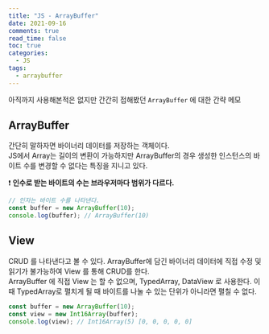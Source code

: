 ```yaml
---
title: "JS - ArrayBuffer"
date: 2021-09-16
comments: true
read_time: false
toc: true
categories:
  - JS
tags:
  - arraybuffer
---
```


아직까지 사용해본적은 없지만 간간히 접해봤던 `ArrayBuffer` 에 대한 간략 메모

## ArrayBuffer

간단히 말하자면 바이너리 데이터를 저장하는 객체이다.  
JS에서 Array는 길이의 변환이 가능하지만 ArrayBuffer의 경우 생성한 인스턴스의 바이트 수를 변경할 수 없다는 특징을 지니고 있다.

❗ **인수로 받는 바이트의 수는 브라우저마다 범위가 다르다.**

```js
// 인자는 바이트 수를 나타낸다.
const buffer = new ArrayBuffer(10);
console.log(buffer); // ArrayBuffer(10)
```

## View

CRUD 를 나타낸다고 볼 수 있다. ArrayBuffer에 담긴 바이너리 데이터에 직접 수정 및 읽기가 불가능하여 View 를 통해 CRUD를 한다.  
ArrayBuffer 에 직접 View 는 할 수 없으며, TypedArray, DataView 로 사용한다. 이때 TypedArray로 펼치게 될 때 바이트를 나눌 수 있는 단위가 아니라면 펼칠 수 없다.

```js
const buffer = new ArrayBuffer(10);
const view = new Int16Array(buffer);
console.log(view); // Int16Array(5) [0, 0, 0, 0, 0]
```
